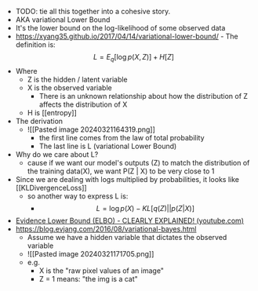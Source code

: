 - TODO: tie all this together into a cohesive story.
- AKA variational Lower Bound
- It's the lower bound on the log-likelihood of some observed data
- https://xyang35.github.io/2017/04/14/variational-lower-bound/
		- The definition is:
$$L = E_q[\log p(X,Z)] + H[Z]$$
- Where
	- Z is the hidden / latent variable
	- X is the observed variable
		- There is an unknown relationship about how the distribution of Z affects the distribution of X
	- H is [[entropy]]
- The derivation
	- ![[Pasted image 20240321164319.png]]
		- the first line comes from the law of total probability
		- The last line is L (variational Lower Bound)
- Why do we care about L?
	- cause if we want our model's outputs (Z) to match the distribution of the training data(X), we want P(Z | X) to be very close to 1
- Since we are dealing with logs multiplied by probabilities, it looks like [[KLDivergenceLoss]]
	- so another way to express L is:
		- $$L = \log p(X) - KL[q(Z) || p(Z|X)]$$
- [Evidence Lower Bound (ELBO) - CLEARLY EXPLAINED! (youtube.com)](https://www.youtube.com/watch?v=IXsA5Rpp25w)
- https://blog.evjang.com/2016/08/variational-bayes.html
	- Assume we have a hidden variable that dictates the observed variable
	- ![[Pasted image 20240321171705.png]]
	- e.g.
		- X is the "raw pixel values of an image"
		- Z = 1 means: "the img is a cat"

